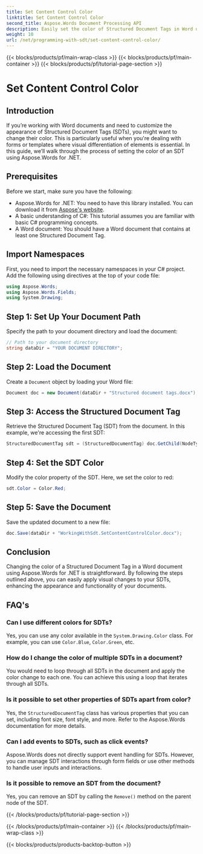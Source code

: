 ```yaml
---
title: Set Content Control Color
linktitle: Set Content Control Color
second_title: Aspose.Words Document Processing API
description: Easily set the color of Structured Document Tags in Word using Aspose.Words for .NET. Customize your SDTs to enhance document appearance with this simple guide.
weight: 10
url: /net/programming-with-sdt/set-content-control-color/
---
```


{{< blocks/products/pf/main-wrap-class >}}
{{< blocks/products/pf/main-container >}}
{{< blocks/products/pf/tutorial-page-section >}}

# Set Content Control Color

## Introduction

If you’re working with Word documents and need to customize the appearance of Structured Document Tags (SDTs), you might want to change their color. This is particularly useful when you're dealing with forms or templates where visual differentiation of elements is essential. In this guide, we’ll walk through the process of setting the color of an SDT using Aspose.Words for .NET.

## Prerequisites

Before we start, make sure you have the following:
- Aspose.Words for .NET: You need to have this library installed. You can download it from [Aspose's website](https://releases.aspose.com/words/net/).
- A basic understanding of C#: This tutorial assumes you are familiar with basic C# programming concepts.
- A Word document: You should have a Word document that contains at least one Structured Document Tag.

## Import Namespaces

First, you need to import the necessary namespaces in your C# project. Add the following using directives at the top of your code file:

```csharp
using Aspose.Words;
using Aspose.Words.Fields;
using System.Drawing;
```

## Step 1: Set Up Your Document Path

Specify the path to your document directory and load the document:

```csharp
// Path to your document directory
string dataDir = "YOUR DOCUMENT DIRECTORY";
```

## Step 2: Load the Document

Create a `Document` object by loading your Word file:

```csharp
Document doc = new Document(dataDir + "Structured document tags.docx");
```

## Step 3: Access the Structured Document Tag

Retrieve the Structured Document Tag (SDT) from the document. In this example, we're accessing the first SDT:

```csharp
StructuredDocumentTag sdt = (StructuredDocumentTag) doc.GetChild(NodeType.StructuredDocumentTag, 0, true);
```

## Step 4: Set the SDT Color

Modify the color property of the SDT. Here, we set the color to red:

```csharp
sdt.Color = Color.Red;
```

## Step 5: Save the Document

Save the updated document to a new file:

```csharp
doc.Save(dataDir + "WorkingWithSdt.SetContentControlColor.docx");
```

## Conclusion

Changing the color of a Structured Document Tag in a Word document using Aspose.Words for .NET is straightforward. By following the steps outlined above, you can easily apply visual changes to your SDTs, enhancing the appearance and functionality of your documents.

## FAQ's

### Can I use different colors for SDTs?

Yes, you can use any color available in the `System.Drawing.Color` class. For example, you can use `Color.Blue`, `Color.Green`, etc.

### How do I change the color of multiple SDTs in a document?

You would need to loop through all SDTs in the document and apply the color change to each one. You can achieve this using a loop that iterates through all SDTs.

### Is it possible to set other properties of SDTs apart from color?

Yes, the `StructuredDocumentTag` class has various properties that you can set, including font size, font style, and more. Refer to the Aspose.Words documentation for more details.

### Can I add events to SDTs, such as click events?

Aspose.Words does not directly support event handling for SDTs. However, you can manage SDT interactions through form fields or use other methods to handle user inputs and interactions.

### Is it possible to remove an SDT from the document?

Yes, you can remove an SDT by calling the `Remove()` method on the parent node of the SDT.

{{< /blocks/products/pf/tutorial-page-section >}}

{{< /blocks/products/pf/main-container >}}
{{< /blocks/products/pf/main-wrap-class >}}

{{< blocks/products/products-backtop-button >}}
